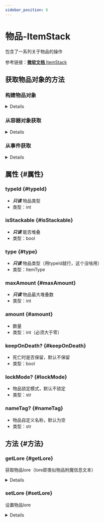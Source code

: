 ```yaml
---
sidebar_position: 6
---
```


# 物品-ItemStack

包含了一系列关于物品的操作

参考链接：[**微软文档** ItemStack](https://learn.microsoft.com/en-us/minecraft/creator/scriptapi/minecraft/server/itemstack?view=minecraft-bedrock-experimental)

## 获取物品对象的方法

### 构建物品对象
<details>
通过类的实例化获取

*ItemStack(itemType, amount?)*
- itemType
    - 物品类型
    - 类型：str
- amount?
    - 数量，默认为1
    - 类型：int

```python
item = ItemStack("minecraft:dirt", 1)
```
</details>

### 从容器对象获取
<details>
通过容器相关接口获取

- container.getItem

```python
item = world.getAllPlayers()[0].container.getItem(0)
```
</details>

### 从事件获取
<details>

- itemUse
- itemUseOn
- ...

```python
def ItemUse(arg):
    item = arg.itemStack

world.afterEvents.itemUse.subscribe(ItemUse)
```
</details>


## 属性 {#属性}
### typeId {#typeId}
- ***只读*** 物品类型
- 类型：int

### isStackable {#isStackable}
- ***只读*** 能否堆叠
- 类型：bool

### type {#type}
- ***只读*** 物品类型（用typeId就行，这个没啥用）
- 类型：ItemType

### maxAmount {#maxAmount}
- ***只读*** 物品最大堆叠数
- 类型：int

### amount {#amount}
- 数量
- 类型：int（必须大于零）

### keepOnDeath? {#keepOnDeath}
- 死亡时是否保留，默认不保留
- 类型：bool

### lockMode? {#lockMode}
- 物品锁定模式，默认不锁定
- 类型：str

### nameTag? {#nameTag}
- 物品自定义名称，默认为空
- 类型：str

## 方法 {#方法}
### getLore {#getLore}

获取物品lore（lore即类似物品附魔信息文本）
<details>
`getLore()`

#### 返回值类型: 
List[str]

#### 示例：
```python
item = ItemStack("minecraft:dirt", 1)
item.getLore()
```
</details>

### setLore {#setLore}

设置物品lore
<details>
`setLore(loreList?)`

#### 参数:
- loreList?=*None*
    - 要设置的lore字符列表
    - 类型：List[str]

#### 返回值类型: 
None

#### 示例：
```python
item = ItemStack("minecraft:dirt", 1)
item.setLore(['test','qwq'])
```
</details>